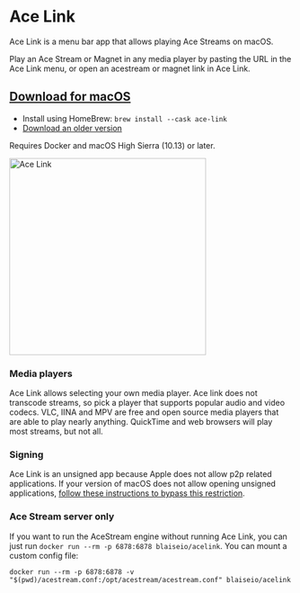 # Ace Link

Ace Link is a menu bar app that allows playing Ace Streams on macOS. 

Play an Ace Stream or Magnet in any media player by pasting the URL in the Ace Link menu, or open an acestream or magnet link in Ace Link.

## [Download for macOS](https://github.com/blaise-io/acelink/releases/download/2.0.5/Ace.Link.2.0.5.dmg)

 - Install using HomeBrew: `brew install --cask ace-link`
 - [Download an older version](https://github.com/blaise-io/acelink/releases)

Requires Docker and macOS High Sierra (10.13) or later.

<img src="acelink.png" width="350" alt="Ace Link" />

### Media players

Ace Link allows selecting your own media player. Ace link does not transcode streams, so pick a player that supports popular audio and video codecs. VLC, IINA and MPV are free and open source media players that are able to play nearly anything. QuickTime and web browsers will play most streams, but not all. 

### Signing

Ace Link is an unsigned app because Apple does not allow p2p related applications. If your version of macOS does not allow opening unsigned applications, [follow these instructions to bypass this restriction](https://apple.stackexchange.com/a/240560).

### Ace Stream server only

If you want to run the AceStream engine without running Ace Link, you can just run `docker run --rm -p 6878:6878 blaiseio/acelink`. You can mount a custom config file: 
```
docker run --rm -p 6878:6878 -v "$(pwd)/acestream.conf:/opt/acestream/acestream.conf" blaiseio/acelink
```
